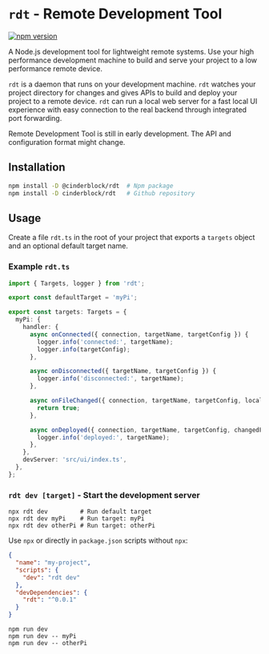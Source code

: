# `rdt` - Remote Development Tool

[![npm version](https://badge.fury.io/js/@cinderblock%2Frdt.svg)](https://badge.fury.io/js/@cinderblock%2Frdt)

A Node.js development tool for lightweight remote systems.
Use your high performance development machine to build and serve your project to a low performance remote device.

`rdt` is a daemon that runs on your development machine.
`rdt` watches your project directory for changes and gives APIs to build and deploy your project to a remote device.
`rdt` can run a local web server for a fast local UI experience with easy connection to the real backend through integrated port forwarding.

Remote Development Tool is still in early development.
The API and configuration format might change.

## Installation

```bash
npm install -D @cinderblock/rdt  # Npm package
npm install -D cinderblock/rdt   # Github repository
```

## Usage

Create a file `rdt.ts` in the root of your project that exports a `targets` object and an optional default target name.

### Example `rdt.ts`

```ts
import { Targets, logger } from 'rdt';

export const defaultTarget = 'myPi';

export const targets: Targets = {
  myPi: {
    handler: {
      async onConnected({ connection, targetName, targetConfig }) {
        logger.info('connected:', targetName);
        logger.info(targetConfig);
      },

      async onDisconnected({ targetName, targetConfig }) {
        logger.info('disconnected:', targetName);
      },

      async onFileChanged({ connection, targetName, targetConfig, localPath }) {
        return true;
      },

      async onDeployed({ connection, targetName, targetConfig, changedFiles }) {
        logger.info('deployed:', targetName);
      },
    },
    devServer: 'src/ui/index.ts',
  },
};
```

### `rdt dev [target]` - Start the development server

```
npx rdt dev         # Run default target
npx rdt dev myPi    # Run target: myPi
npx rdt dev otherPi # Run target: otherPi
```

Use `npx` or directly in `package.json` scripts without `npx`:

```json
{
  "name": "my-project",
  "scripts": {
    "dev": "rdt dev"
  },
  "devDependencies": {
    "rdt": "^0.0.1"
  }
}
```

```
npm run dev
npm run dev -- myPi
npm run dev -- otherPi
```
